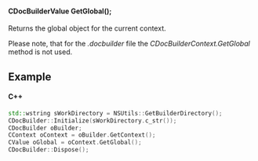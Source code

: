 #### CDocBuilderValue GetGlobal();

Returns the global object for the current context.

Please note, that for the *.docbuilder* file the *CDocBuilderContext.GetGlobal* method is not used.

## Example

#### C++

```c++
std::wstring sWorkDirectory = NSUtils::GetBuilderDirectory();
CDocBuilder::Initialize(sWorkDirectory.c_str());
CDocBuilder oBuilder;
CContext oContext = oBuilder.GetContext();
CValue oGlobal = oContext.GetGlobal();
CDocBuilder::Dispose();
```
